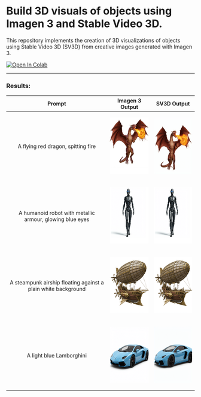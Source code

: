 # Build 3D visuals of objects using Imagen 3 and Stable Video 3D.
This repository implements the creation of 3D visualizations of objects using Stable Video 3D (SV3D) from creative images generated with Imagen 3.

<a target="_blank" href="https://colab.research.google.com/github/NSTiwari/3D-Objects-with-Imagen3-SV3D/blob/main/Create_3D_Objects_with_Imagen3_SV3D.ipynb">
  <img src="https://colab.research.google.com/assets/colab-badge.svg" alt="Open In Colab"/>
</a>

----

### Results:

| Prompt        | Imagen 3 Output       | SV3D Output         |
|--------------|----------------------|----------------------|
| <p align="center">A flying red dragon, spitting fire</p> | <p align="center"><img src="assets/dragon.jpg" width="150" height="150"></p> | <p align="center"><img src="assets/dragon.gif" width="150" height="150"></p> |
| <p align="center">A humanoid robot with metallic armour, glowing blue eyes</p> | <p align="center"><img src="assets/robot.png" width="150" height="150"></p> | <p align="center"><img src="assets/robot.png" width="150" height="150"></p> |
| <p align="center">A steampunk airship floating against a plain white background</p> | <p align="center"><img src="assets/airship.png" width="150" height="150"></p> | <p align="center"><img src="assets/airship.png" width="150" height="150"></p> |
| <p align="center">A light blue Lamborghini</p> | <p align="center"><img src="assets/car.png" width="150" height="150"></p> | <p align="center"><img src="assets/car.gif" width="150" height="150"></p> |


